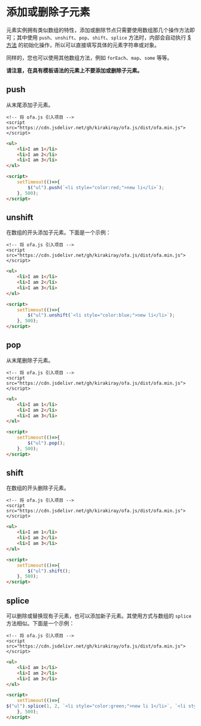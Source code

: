 # 添加或删除子元素

元素实例拥有类似数组的特性，添加或删除节点只需要使用数组那几个操作方法即可；其中使用 `push`、`unshift`、`pop`、`shift`、`splice` 方法时，内部会自动执行 [$ 方法](../instance/dollar.md) 的初始化操作，所以可以直接填写具体的元素字符串或对象。

同样的，您也可以使用其他数组方法，例如 `forEach`、`map`、`some` 等等。

**请注意，在具有模板语法的元素上不要添加或删除子元素。**

## push

从末尾添加子元素。

<html-viewer>

```
<!-- 将 ofa.js 引入项目 -->
<script src="https://cdn.jsdelivr.net/gh/kirakiray/ofa.js/dist/ofa.min.js"></script>
```

```html
<ul>
    <li>I am 1</li>
    <li>I am 2</li>
    <li>I am 3</li>
</ul>

<script>
    setTimeout(()=>{
        $("ul").push(`<li style="color:red;">new li</li>`);
    }, 500);
</script>
```

</html-viewer>

## unshift

在数组的开头添加子元素。下面是一个示例：

<html-viewer>

```
<!-- 将 ofa.js 引入项目 -->
<script src="https://cdn.jsdelivr.net/gh/kirakiray/ofa.js/dist/ofa.min.js"></script>
```

```html
<ul>
    <li>I am 1</li>
    <li>I am 2</li>
    <li>I am 3</li>
</ul>

<script>
    setTimeout(()=>{
        $("ul").unshift(`<li style="color:blue;">new li</li>`);
    }, 500);
</script>
```

</html-viewer>

## pop

从末尾删除子元素。

<html-viewer>

```
<!-- 将 ofa.js 引入项目 -->
<script src="https://cdn.jsdelivr.net/gh/kirakiray/ofa.js/dist/ofa.min.js"></script>
```

```html
<ul>
    <li>I am 1</li>
    <li>I am 2</li>
    <li>I am 3</li>
</ul>

<script>
    setTimeout(()=>{
        $("ul").pop();
    }, 500);
</script>
```

</html-viewer>

## shift

在数组的开头删除子元素。

<html-viewer>

```
<!-- 将 ofa.js 引入项目 -->
<script src="https://cdn.jsdelivr.net/gh/kirakiray/ofa.js/dist/ofa.min.js"></script>
```

```html
<ul>
    <li>I am 1</li>
    <li>I am 2</li>
    <li>I am 3</li>
</ul>

<script>
    setTimeout(()=>{
        $("ul").shift();
    }, 500);
</script>
```

</html-viewer>

## splice

可以删除或替换现有子元素，也可以添加新子元素。其使用方式与数组的 `splice` 方法相似。下面是一个示例：

<html-viewer>

```
<!-- 将 ofa.js 引入项目 -->
<script src="https://cdn.jsdelivr.net/gh/kirakiray/ofa.js/dist/ofa.min.js"></script>
```

```html
<ul>
    <li>I am 1</li>
    <li>I am 2</li>
    <li>I am 3</li>
</ul>

<script>
    setTimeout(()=>{
$("ul").splice(1, 2, `<li style="color:green;">new li 1</li>`, `<li style="color:green;">new li 2</li>`);
    }, 500);
</script>
```

</html-viewer>